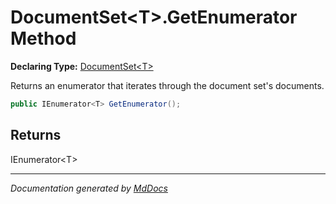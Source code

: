 # DocumentSet\<T\>.GetEnumerator Method

**Declaring Type:** [DocumentSet\<T\>](../index.md)

Returns an enumerator that iterates through the document set's documents.

```csharp
public IEnumerator<T> GetEnumerator();
```

## Returns

IEnumerator\<T\>

___

*Documentation generated by [MdDocs](https://github.com/ap0llo/mddocs)*
